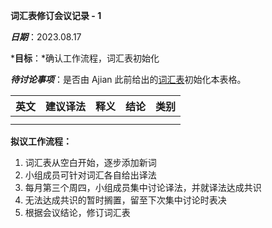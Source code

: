 **词汇表修订会议记录 - 1**

***日期***：2023.08.17

***目标**：*确认工作流程，词汇表初始化

***待讨论事项***：是否由 Ajian 此前给出的[词汇表](https://github.com/PrimitivesLane/Publications/blob/main/glossary-mempool.md)初始化本表格。

| 英文  | 建议译法 | 释义 | 结论 | 类别 |
| :-----------:  | :-----------: |:-----------:  | :-----------: | :-----------: |
|   |   |   |||
|   |   |   |||

**拟议工作流程：**

1. 词汇表从空白开始，逐步添加新词
2. 小组成员可针对词汇各自给出译法
3. 每月第三个周四，小组成员集中讨论译法，并就译法达成共识
4. 无法达成共识的暂时搁置，留至下次集中讨论时表决
5. 根据会议结论，修订词汇表
